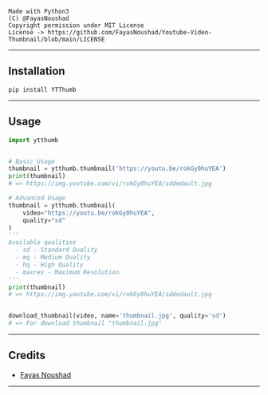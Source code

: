 ```
Made with Python3
(C) @FayasNoushad
Copyright permission under MIT License
License -> https://github.com/FayasNoushad/Youtube-Video-Thumbnail/blob/main/LICENSE
```

---

## Installation

```
pip install YTThumb
```

---

## Usage

```py
import ytthumb


# Basic Usage
thumbnail = ytthumb.thumbnail('https://youtu.be/rokGy0huYEA')
print(thumbnail)
# => https://img.youtube.com/vi/rokGy0huYEA/sddedault.jpg

# Advanced Usage
thumbnail = ytthumb.thumbnail(
    video="https://youtu.be/rokGy0huYEA",
    quality="sd"
)
'''
Available qualities
  - sd - Standard Quality
  - mq - Medium Quality
  - hq - High Quality
  - maxres - Maximum Resolution
'''
print(thumbnail)
# => https://img.youtube.com/vi/rokGy0huYEA/sddedault.jpg


download_thumbnail(video, name='thumbnail.jpg', quality='sd')
# => For download thumbnail "thumbnail.jpg"
```

---

## Credits

- [Fayas Noushad](https://github.com/FayasNoushad)

---
